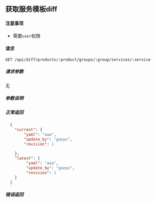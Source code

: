 ## 获取服务模板diff

#### 注意事项

- 需要`user`权限

#### 请求

```
GET /api/diff/products/:product/groups/:group/services/:service
```

##### 请求参数

无

##### 参数说明
  
##### 正常返回
```json
  {
    "current": {
        "yaml": "aaa",
        "update_by": "guoyu",
        "revision": 1
        
    },
    "latest": {
         "yaml": "aaa",
         "update_by": "guoyu",
         "revision": 1
    }
  }
```




##### 错误返回
